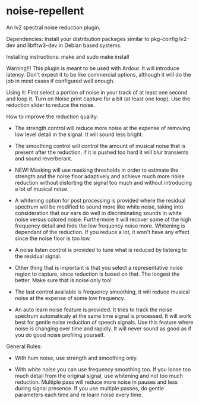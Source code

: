 # noise-repellent

An lv2 spectral noise reduction plugin.

Dependencies: Install your distribution packages similar to pkg-config lv2-dev and libfftw3-dev in Debian based systems.

Installing instructions: make and sudo make install

Warning!!! This plugin is meant to be used with Ardour. It will introduce latency. Don't expect it to be like commercial options, although it will do the job in most cases if configured well enough.

Using it: First select a portion of noise in your track of at least one second and loop it. Turn on Noise print capture for a bit (at least one loop). Use the reduction slider to reduce the noise.

How to improve the reduction quality:

- The strength control will reduce more noise at the expense of removing low level detail in the signal. It will sound less bright.

- The smoothing control will control the amount of musical noise that is present after the reduction, if it is pushed too hard it will blur transients and sound reverberant.

- NEW! Masking will use masking thresholds in order to estimate the strength and the noise floor adaptively and achieve much more noise reduction without distorting the signal too much and without introducing a lot of musical noise.

- A whitening option for post processing is provided where the residual spectrum will be modified to sound more like white noise, taking into consideration that our ears do well in discriminating sounds in white noise versus colored noise. Furthermore it will recover some of the high frequency detail and hide the low frequency noise more. Whitening is dependant of the reduction. If you reduce a lot, it won't have any effect since the noise floor is too low.

- A noise listen control is provided to tune what is reduced by listenig to the residual signal.

- Other thing that is important is that you select a representative noise region to capture, since reduction is based on that. The longest the better. Make sure that is noise only too!

- The last control available is frequency smoothing, it will reduce musical noise at the expense of some low frequency.

- An auto learn noise feature is provided. It tries to track the noise spectrum automaticaly at the same time signal is processed. It will work best for gentle noise reduction of speech signals. Use this feature where noise is changing over time and rapidly. It will never sound as good as if you do good noise profiling yourself.

General Rules:

- With hum noise, use strength and smoothing only.

- With white noise you can use frequency smoothing too. If you loose too much detail from the original signal, use whitening and not too much reduction. Multiple pass will reduce more noise in pauses and less during signal presence. If you use multiple passes, do gentle parameters each time and re learn noise every time.
